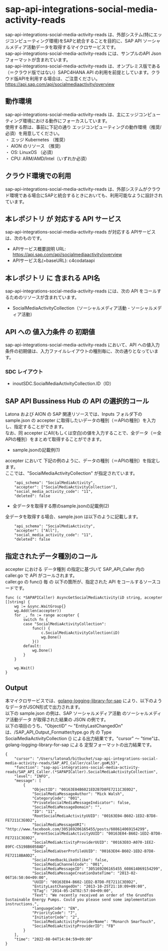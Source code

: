 # sap-api-integrations-social-media-activity-reads  
sap-api-integrations-social-media-activity-reads は、外部システム(特にエッジコンピューティング環境)をSAPと統合することを目的に、SAP API ソーシャルメディア活動データを取得するマイクロサービスです。  
sap-api-integrations-social-media-activity-reads には、サンプルのAPI Json フォーマットが含まれています。  
sap-api-integrations-social-media-activity-reads は、オンプレミス版である（＝クラウド版ではない）SAPC4HANA API の利用を前提としています。クラウド版APIを利用する場合は、ご注意ください。  
https://api.sap.com/api/socialmediaactivity/overview  

## 動作環境
sap-api-integrations-social-media-activity-reads は、主にエッジコンピューティング環境における動作にフォーカスしています。   
使用する際は、事前に下記の通り エッジコンピューティングの動作環境（推奨/必須）を用意してください。   
・ エッジ Kubernetes （推奨）    
・ AION のリソース （推奨)    
・ OS: LinuxOS （必須）    
・ CPU: ARM/AMD/Intel（いずれか必須） 

## クラウド環境での利用  
sap-api-integrations-social-media-activity-reads は、外部システムがクラウド環境である場合にSAPと統合するときにおいても、利用可能なように設計されています。  

## 本レポジトリ が 対応する API サービス
sap-api-integrations-social-media-activity-reads が対応する APIサービス は、次のものです。

* APIサービス概要説明 URL: https://api.sap.com/api/socialmediaactivity/overview    
* APIサービス名(=baseURL): c4codataapi

## 本レポジトリ に 含まれる API名
sap-api-integrations-social-media-activity-reads には、次の API をコールするためのリソースが含まれています。  

* SocialMediaActivityCollection（ソーシャルメディア活動 - ソーシャルメディア活動）  

## API への 値入力条件 の 初期値
sap-api-integrations-social-media-activity-reads において、API への値入力条件の初期値は、入力ファイルレイアウトの種別毎に、次の通りとなっています。  

### SDC レイアウト

* inoutSDC.SocialMediaActivityCollection.ID（ID）  


## SAP API Bussiness Hub の API の選択的コール

Latona および AION の SAP 関連リソースでは、Inputs フォルダ下の sample.json の accepter に取得したいデータの種別（＝APIの種別）を入力し、指定することができます。  
なお、同 accepter にAll(もしくは空白)の値を入力することで、全データ（＝全APIの種別）をまとめて取得することができます。  

* sample.jsonの記載例(1)  

accepter において 下記の例のように、データの種別（＝APIの種別）を指定します。  
ここでは、"SocialMediaActivityCollection" が指定されています。    
  
```
	"api_schema": "SocialMediaActivity",
	"accepter": ["SocialMediaActivityCollection"],
	"social_media_activity_code": "11",
	"deleted": false
```
  
* 全データを取得する際のsample.jsonの記載例(2)  

全データを取得する場合、sample.json は以下のように記載します。  

```
	"api_schema": "SocialMediaActivity",
	"accepter": ["All"],
	"social_media_activity_code": "11",
	"deleted": false
```

## 指定されたデータ種別のコール

accepter における データ種別 の指定に基づいて SAP_API_Caller 内の caller.go で API がコールされます。  
caller.go の func() 毎 の 以下の箇所が、指定された API をコールするソースコードです。  

```
func (c *SAPAPICaller) AsyncGetSocialMediaActivity(iD string, accepter []string) {
	wg := &sync.WaitGroup{}
	wg.Add(len(accepter))
	for _, fn := range accepter {
		switch fn {
		case "SocialMediaActivityCollection":
			func() {
				c.SocialMediaActivityCollection(iD)
				wg.Done()
			}()
		default:
			wg.Done()
		}
	}

	wg.Wait()
}
```

## Output  
本マイクロサービスでは、[golang-logging-library-for-sap](https://github.com/latonaio/golang-logging-library-for-sap) により、以下のようなデータがJSON形式で出力されます。  
以下の sample.json の例は、SAP ソーシャルメディア活動 のソーシャルメディア活動データ が取得された結果の JSON の例です。  
以下の項目のうち、"ObjectID" ～ "EntityLastChangedOn" は、/SAP_API_Output_Formatter/type.go 内 の Type SocialMediaActivityCollection {} による出力結果です。"cursor" ～ "time"は、golang-logging-library-for-sap による 定型フォーマットの出力結果です。  

```
{
	"cursor": "/Users/latona5/bitbucket/sap-api-integrations-social-media-activity-reads/SAP_API_Caller/caller.go#L53",
	"function": "sap-api-integrations-social-media-activity-reads/SAP_API_Caller.(*SAPAPICaller).SocialMediaActivityCollection",
	"level": "INFO",
	"message": [
		{
			"ObjectID": "00163E04B6021ED2B7D8FE7211C3E0D2",
			"SocialMediaMessageAuthor": "Mick Walsh",
			"CategoryCode": "001",
			"PrivateSocialMediaMessageIndicator": false,
			"SocialMediaMessageDomain": "",
			"ID": "11",
			"RootSocialMediaActivityUUID": "00163E04-B602-1ED2-B7D8-FE7211C3E0D2",
			"SocialMediaMessageURI": "http://www.facebook.com/305169206165455/posts/608614069154299",
			"ParentSocialMediaActivityUUID": "00163E04-B602-1ED2-B7D8-FE7211C3E0D2",
			"SocialMediaActivityProviderUUID": "00163E03-A070-1EE2-89FC-C5198B6058AD",
			"SocialMediaUserProfileUUID": "00163E04-B602-1ED2-B7D8-FE72118BA0D2",
			"SocialFeedbackLikeUnlike": false,
			"SocialMediaChannelCode": "001",
			"SocialMediaMessageID": "305169206165455_608614069154299",
			"SocialMediaMessageCreationDateTime": "2013-02-06T16:50:04+09:00",
			"UUID": "00163E04-B602-1ED2-B7D8-FE7211C3E0D2",
			"EntityLastChangedOn": "2013-10-25T21:10:09+09:00",
			"ETag": "2014-05-24T02:57:04+09:00",
			"Text": "We recently received an order of the Grundfos Sustainable Energy Pumps. Could you please send some implementation instructions.",
			"languageCode": "EN",
			"PriorityCode": "7",
			"InitiatorCode": "2",
			"SocialMediaActivityProviderName": "Monarch SmarTouch",
			"SocialMediaActivityProviderID": "FB"
		}
	],
	"time": "2022-08-04T14:04:59+09:00"
}
```
